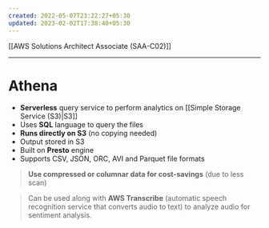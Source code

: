 ```yaml
---
created: 2022-05-07T23:22:27+05:30
updated: 2023-02-02T17:38:40+05:30
---
```

[[AWS Solutions Architect Associate (SAA-C02)]]

---
# Athena
- **Serverless** query service to perform analytics on [[Simple Storage Service (S3)|S3]]
- Uses **SQL** language to query the files
- **Runs directly on S3** (no copying needed)
- Output stored in S3
- Built on **Presto** engine
- Supports CSV, JSON, ORC, AVI and Parquet file formats

> **Use compressed or columnar data for cost-savings** (due to less scan)

> Can be used along with **AWS Transcribe** (automatic speech recognition service that converts audio to text) to analyze audio for sentiment analysis.